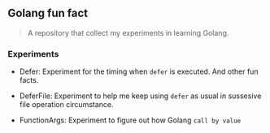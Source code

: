 ## Golang fun fact

> A repository that collect my experiments in learning Golang.

### Experiments

- Defer:
  Experiment for the timing when `defer` is executed. And other fun facts.

- DeferFile:
  Experiment to help me keep using `defer` as usual in sussesive file operation circumstance.

- FunctionArgs:
  Experiment to figure out how Golang `call by value`
